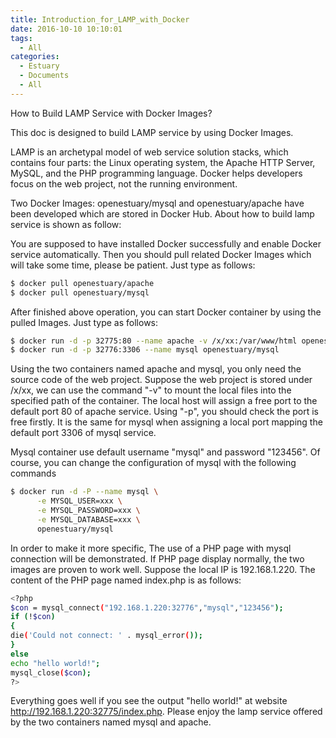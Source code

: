```yaml
---
title: Introduction_for_LAMP_with_Docker
date: 2016-10-10 10:10:01
tags:
  - All
categories:
  - Estuary
  - Documents
  - All
---
```

How to Build LAMP Service with Docker Images?

<!--more-->
This doc is designed to build LAMP service by using Docker Images.

LAMP is an archetypal model of web service solution stacks, which contains four parts: the Linux operating system, the Apache HTTP Server, MySQL, and the PHP programming language. Docker helps developers focus on the web project, not the running environment.

Two Docker Images: openestuary/mysql and openestuary/apache have been developed which are stored in Docker Hub. About how to build lamp service is shown as follow: 

You are supposed to have installed Docker successfully and enable Docker service automatically. Then you should pull related Docker Images which will take some time, please be patient. Just type as follows:
```bash
$ docker pull openestuary/apache
$ docker pull openestuary/mysql
```

After finished above operation, you can start Docker container by using the pulled Images. Just type as follows:
```bash
$ docker run -d -p 32775:80 --name apache -v /x/xx:/var/www/html openestuary/apache
$ docker run -d -p 32776:3306 --name mysql openestuary/mysql
```
Using the two containers named apache and mysql, you only need the source code of the web project. Suppose the web project is stored under /x/xx, we can use the command "-v" to mount the local files into the specified path of the container. The local host will assign a free port to the default port 80 of apache service. Using "-p", you should check the port is free firstly. It is the same for mysql when assigning a local port mapping the default port 3306 of mysql service.

Mysql container use default username "mysql" and password "123456". Of course, you can change the configuration of mysql with the following commands
```bash
$ docker run -d -P --name mysql \
      -e MYSQL_USER=xxx \
      -e MYSQL_PASSWORD=xxx \
      -e MYSQL_DATABASE=xxx \
      openestuary/mysql
```
In order to make it more specific, The use of a PHP page with mysql connection will be demonstrated. If PHP page display normally, the two images are proven to work well. Suppose the local IP is 192.168.1.220. The content of the PHP page named index.php is as follows:
```bash
<?php
$con = mysql_connect("192.168.1.220:32776","mysql","123456");
if (!$con)
{
die('Could not connect: ' . mysql_error());
}
else
echo "hello world!";
mysql_close($con);
?>
```
Everything goes well if you see the output "hello world!" at website http://192.168.1.220:32775/index.php. Please enjoy the lamp service offered by the two containers named mysql and apache.
